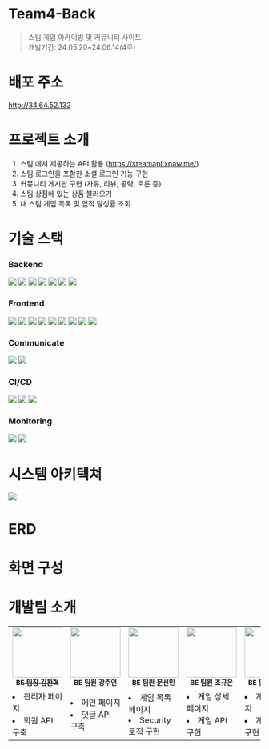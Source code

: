 # Team4-Back
> 스팀 게임 아카이빙 및 커뮤니티 사이트<br>
> 개발기간: 24.05.20~24.06.14(4주)

# 배포 주소
http://34.64.52.132

# 프로젝트 소개
1. 스팀 에서 제공하는 API 활용 (https://steamapi.xpaw.me/)
2. 스팀 로그인을 포함한 소셜 로그인 기능 구현
3. 커뮤니티 게시판 구현 (자유, 리뷰, 공략, 토론 등)
4. 스팀 상점에 있는 상품 불러오기
5. 내 스팀 게임 목록 및 업적 달성률 조회

# 기술 스택
### Backend
<img src="https://img.shields.io/badge/spring-%236DB33F.svg?style=for-the-badge&logo=spring&logoColor=white">  
<img src="https://img.shields.io/badge/springboot-6DB33F?style=for-the-badge&logo=springboot&logoColor=white"> 
<img src="https://img.shields.io/badge/springsecurity-6DB33F?style=for-the-badge&logo=springsecurity&logoColor=white"> 
<img src="https://img.shields.io/badge/swagger-85EA2D?style=for-the-badge&logo=swagger&logoColor=white"> 
<img src="https://img.shields.io/badge/JWT-black?style=for-the-badge&logo=JSON%20web%20tokens"> 
<img src="https://img.shields.io/badge/mysql-4479A1?style=for-the-badge&logo=mysql&logoColor=white"> 
<img src="https://img.shields.io/badge/phpmyadmin-6C78AF?style=for-the-badge&logo=phpmyadmin&logoColor=white">


### Frontend
<img src="https://img.shields.io/badge/react-61DAFB?style=for-the-badge&logo=react&logoColor=white">
<img src="https://img.shields.io/badge/nextdotjs-000000?style=for-the-badge&logo=nextdotjs&logoColor=white">
<img src="https://img.shields.io/badge/typescript-3178C6?style=for-the-badge&logo=typescript&logoColor=white">
<img src="https://img.shields.io/badge/nodedotjs-5FA04E?style=for-the-badge&logo=nodedotjs&logoColor=white">
<img src="https://img.shields.io/badge/npm-CB3837?style=for-the-badge&logo=npm&logoColor=white">
<img src="https://img.shields.io/badge/eslint-4B32C3?style=for-the-badge&logo=eslint&logoColor=white">
<img src="https://img.shields.io/badge/prettier-F7B93E?style=for-the-badge&logo=prettier&logoColor=white">
<img src="https://img.shields.io/badge/tailwindcss-06B6D4?style=for-the-badge&logo=tailwindcss&logoColor=white">
<img src="https://img.shields.io/badge/nextui-000000?style=for-the-badge&logo=nextui&logoColor=white">

### Communicate
<img src="https://img.shields.io/badge/notion-000000?style=for-the-badge&logo=notion&logoColor=white"> 
<img src="https://img.shields.io/badge/discord-5865F2?style=for-the-badge&logo=discord&logoColor=white"> 

### CI/CD
<img src="https://img.shields.io/badge/gitlab-%23181717.svg?style=for-the-badge&logo=gitlab&logoColor=white">
<img src="https://img.shields.io/badge/jenkins-D24939.svg?style=for-the-badge&logo=jenkins&logoColor=white">
<img src="https://img.shields.io/badge/docker-%230db7ed.svg?style=for-the-badge&logo=docker&logoColor=white">

### Monitoring
<img src="https://img.shields.io/badge/grafana-F46800.svg?style=for-the-badge&logo=grafana&logoColor=white">
<img src="https://img.shields.io/badge/prometheus-E6522C.svg?style=for-the-badge&logo=prometheus&logoColor=white">

# 시스템 아키텍쳐
<img src="architecture.png">


# ERD

# 화면 구성

# 개발팀 소개
<table>
  <tr> 
    <td align="center"><a href="https://github.com/qpfriday"><img src="https://avatars.githubusercontent.com/u/156289356?s=400&u=80a63713a6e4abf063f32f2af0d5bb823daaefae&v=4" width="100px;" alt=""/><br /><sub><b>BE 팀장 김찬혁</b></sub></a><br /></td>
    <td align="center"><img src="https://secure.gravatar.com/avatar/577de660ddcf91387b28fe6148a2eaf2?s=80&d=identicon" width="100px;" alt=""/><br /><sub><b>BE 팀원 강주연</b></sub><br /></td>      
    <td align="center"><img src="https://secure.gravatar.com/avatar/f820ffb8b3c0facdea23c598b54257ef?s=80&d=identicon" width="100px;" alt=""/><br /><sub><b>BE 팀원 문선민</b></sub><br /></td>     
    <td align="center"><img src="https://secure.gravatar.com/avatar/f36ed20143746db91aeb1b90adfb43bd?s=80&d=identicon" width="100px;" alt=""/><br /><sub><b>BE 팀원 조규은</b></sub><br /></td>     
    <td align="center"><img src="https://secure.gravatar.com/avatar/90cbaf1bfc881fc606cc7078cc3ca8b9?s=80&d=identicon" width="100px;" alt=""/><br /><sub><b>BE 팀원 김동근</b></sub><br /></td>     
    <td align="center"><img src="https://secure.gravatar.com/avatar/edc6fff37436458d144933499b2e826c?s=80&d=identicon" width="100px;" alt=""/><br /><sub><b>FE 팀원 황하연</b></sub><br /></td>     
  </tr>
  <tr>  
    <td>
        <li>관리자 페이지</li>
        <li>회원 API 구축</li>
    </td>  
    <td>
        <li>메인 페이지</li>
        <li>댓글 API 구축</li>
    </td>
    <td>
        <li>게임 목록 페이지</li>
        <li>Security 로직 구현</li>
    </td>
    <td>
        <li>게임 상세 페이지</li>
        <li>게임 API 구현</li>
    </td>
    <td>
        <li>게시물 페이지</li>
        <li>게시물 API 구현</li>
    </td>
    <td>
        <li>마이 페이지</li>
        <li>front 프로젝트 구축</li>
    </td>
  </tr>
</table>


